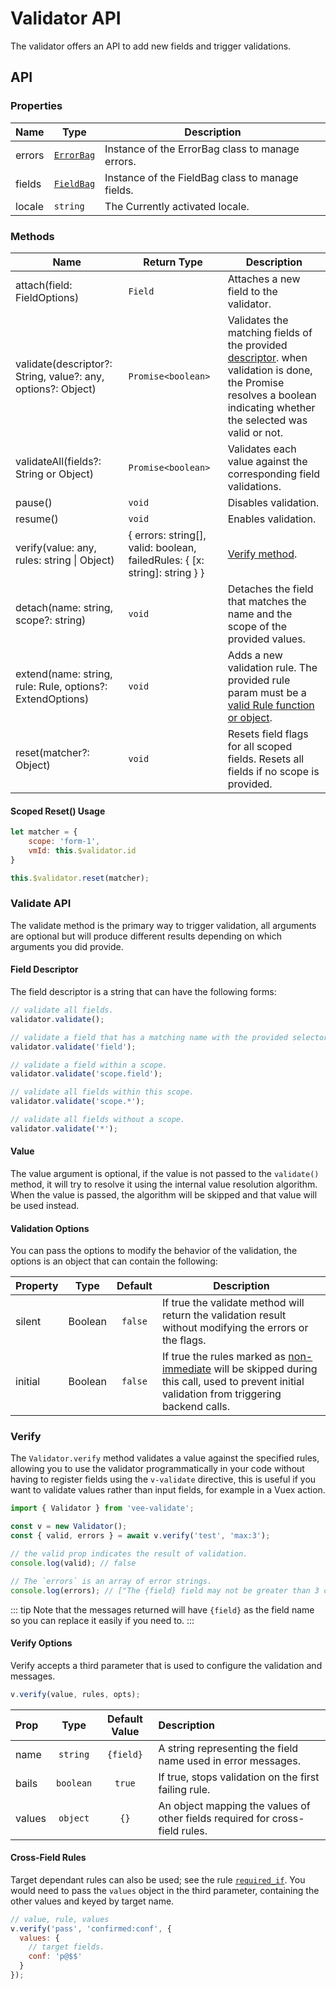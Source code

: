# Validator API

The validator offers an API to add new fields and trigger validations.

## API

### Properties

|Name  | Type  | Description  |
|---------|---------|---------|
| errors | [`ErrorBag`](/api/errorbag.md)| Instance of the ErrorBag class to manage errors. |
| fields     | [`FieldBag`](https://github.com/logaretm/vee-validate/blob/master/src/core/fieldBag.js)| Instance of the FieldBag class to manage fields. |
| locale | `string` | The Currently activated locale. |

### Methods

|Name  | Return Type  |Description  |
|---------|---------|---------|
| attach(field: FieldOptions) | `Field` | Attaches a new field to the validator. |
| validate(descriptor?: String, value?: any, options?: Object) | `Promise<boolean>` | Validates the matching fields of the provided [descriptor](#field-descriptor). when validation is done, the Promise resolves a boolean indicating whether the selected was valid or not. |
| validateAll(fields?: String or Object) | `Promise<boolean>` | Validates each value against the corresponding field validations. |
| pause() | `void` | Disables validation. |
| resume() | `void` | Enables validation. |
| verify(value: any, rules: string \| Object) | { errors: string[], valid: boolean, failedRules: { [x: string]: string } } | [Verify method](#verify). |
| detach(name: string, scope?: string) | `void` | Detaches the field that matches the name and the scope of the provided values. |
| extend(name: string, rule: Rule, options?: ExtendOptions) | `void` | Adds a new validation rule. The provided rule param must be a [valid Rule function or object](/guide/custom-rules.md). |
| reset(matcher?: Object) | `void` | Resets field flags for all scoped fields. Resets all fields if no scope is provided. |

#### Scoped Reset() Usage
```js
let matcher = {
    scope: 'form-1',
    vmId: this.$validator.id
}

this.$validator.reset(matcher);
```

### Validate API

The validate method is the primary way to trigger validation, all arguments are optional but will produce different results depending on which arguments you did provide.

#### Field Descriptor

The field descriptor is a string that can have the following forms:

```js
// validate all fields.
validator.validate();

// validate a field that has a matching name with the provided selector.
validator.validate('field');

// validate a field within a scope.
validator.validate('scope.field');

// validate all fields within this scope.
validator.validate('scope.*');

// validate all fields without a scope.
validator.validate('*');
```

#### Value

The value argument is optional, if the value is not passed to the `validate()` method, it will try to resolve it using the internal value resolution algorithm. When the value is passed, the algorithm will be skipped and that value will be used instead.

#### Validation Options

You can pass the options to modify the behavior of the validation, the options is an object that can contain the following:

|Property |Type       |Default    |Description  |
|---------|:---------:|:---------:|-------------|
|silent   | Boolean   | `false`   | If true the validate method will return the validation result without modifying the errors or the flags. |
|initial  | Boolean   | `false`   | If true the rules marked as [non-immediate](/guide/custom-rules.md#non-immediate-rules) will be skipped during this call, used to prevent initial validation from triggering backend calls. |

### Verify

The `Validator.verify` method validates a value against the specified rules, allowing you to use the validator programmatically in your code without having to register fields using the `v-validate` directive, this is useful if you want to validate values rather than input fields, for example in a Vuex action.

```js
import { Validator } from 'vee-validate';

const v = new Validator();
const { valid, errors } = await v.verify('test', 'max:3');

// the valid prop indicates the result of validation.
console.log(valid); // false

// The `errors` is an array of error strings.
console.log(errors); // ["The {field} field may not be greater than 3 characters."]
```

::: tip
  Note that the messages returned will have `{field}` as the field name so you can replace it easily if you need to.
:::

#### Verify Options

Verify accepts a third parameter that is used to configure the validation and messages.

```js
v.verify(value, rules, opts);
```

|Prop     |Type       | Default Value | Description                                                                  |
|:--------|:---------:|:-------------:|:-----------------------------------------------------------------------------|
|name     | `string`  | `{field}`     | A string representing the field name used in error messages.                 |
|bails    | `boolean` |  `true`       | If true, stops validation on the first failing rule.                         |
|values   | `object`  |    `{}`       | An object mapping the values of other fields required for cross-field rules. |

#### Cross-Field Rules

Target dependant rules can also be used; see the rule [`required_if`](/guide/rules.md#required-if). You would need to pass the `values` object in the third parameter, containing the other values and keyed by target name.

```js
// value, rule, values
v.verify('pass', 'confirmed:conf', {
  values: {
    // target fields.
    conf: 'p@$$'
  }
});
```
